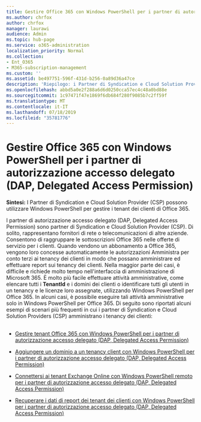```yaml
---
title: Gestire Office 365 con Windows PowerShell per i partner di autorizzazione accesso delegato (DAP, Delegated Access Permission)
ms.author: chrfox
author: chrfox
manager: laurawi
audience: Admin
ms.topic: hub-page
ms.service: o365-administration
localization_priority: Normal
ms.collection:
- Ent_O365
- M365-subscription-management
ms.custom: ''
ms.assetid: be497751-596f-431d-b256-0a89d36a47ce
description: 'Riepilogo: i Partner di Syndication e Cloud Solution Provider (CSP) possono utilizzare Windows PowerShell per gestire i tenant dei clienti di Office 365.'
ms.openlocfilehash: abbd5a0e2f288a6d6d0250cca57ec4c48a0bd88e
ms.sourcegitcommit: 1c97471f47e1869f6db684f280f9085b7c2ff59f
ms.translationtype: MT
ms.contentlocale: it-IT
ms.lasthandoff: 07/18/2019
ms.locfileid: "35781776"
---
```

# <a name="manage-office-365-with-windows-powershell-for-delegated-access-permissions-dap-partners"></a>Gestire Office 365 con Windows PowerShell per i partner di autorizzazione accesso delegato (DAP, Delegated Access Permission)

 **Sintesi:** I Partner di Syndication e Cloud Solution Provider (CSP) possono utilizzare Windows PowerShell per gestire i tenant dei clienti di Office 365.
  
I partner di autorizzazione accesso delegato (DAP, Delegated Access Permission) sono partner di Syndication e Cloud Solution Provider (CSP). Di solito, rappresentano fornitori di rete o telecomunicazioni di altre aziende. Consentono di raggruppare le sottoscrizioni Office 365 nelle offerte di servizio per i clienti. Quando vendono un abbonamento a Office 365, vengono loro concesse automaticamente le autorizzazioni Amministra per conto terzi ai tenancy dei clienti in modo che possano amministrare ed effettuare report sui tenancy dei clienti. Nella maggior parte dei casi, è difficile e richiede molto tempo nell'interfaccia di amministrazione di Microsoft 365. È molto più facile effettuare attività amministrative, come elencare tutti i **TenantId** e i domini dei clienti o identificare tutti gli utenti in un tenancy e le licenze loro assegnate, utilizzando Windows PowerShell per Office 365. In alcuni casi, è possibile eseguire tali attività amministrative solo in Windows PowerShell per Office 365. Di seguito sono riportati alcuni esempi di scenari più frequenti in cui i partner di Syndication e Cloud Solution Providers (CSP) amministrano i tenancy dei clienti:
  
## 

- [Gestire tenant Office 365 con Windows PowerShell per i partner di autorizzazione accesso delegato (DAP, Delegated Access Permission)](manage-office-365-tenants-with-windows-powershell-for-delegated-access-permissio.md)
    
- [Aggiungere un dominio a un tenancy client con Windows PowerShell per i partner di autorizzazione accesso delegato (DAP, Delegated Access Permission)](add-a-domain-to-a-client-tenancy-with-windows-powershell-for-delegated-access-pe.md)
    
- [Connettersi ai tenant Exchange Online con Windows PowerShell remoto per i partner di autorizzazione accesso delegato (DAP, Delegated Access Permission)](connect-to-exchange-online-tenants-with-remote-windows-powershell-for-delegated.md)
    
- [Recuperare i dati di report dei tenant dei clienti con Windows PowerShell per i partner di autorizzazione accesso delegato (DAP, Delegated Access Permission)](retrieve-customer-tenant-reporting-data-with-windows-powershell-for-delegated-ac.md)
    

    

